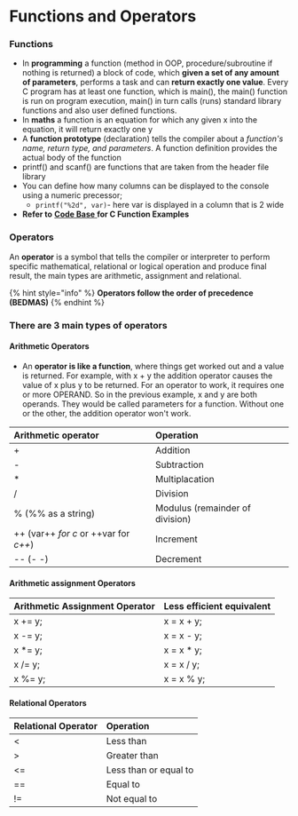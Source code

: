 # Functions and Operators

### Functions

* In **programming** a function \(method in OOP, procedure/subroutine if nothing is returned\) a block of code, which **given a set of any amount of parameters**, performs a task and can **return exactly one value**. Every C program has at least one function, which is main\(\), the main\(\) function is run on program execution, main\(\) in turn calls \(runs\) standard library functions and also user defined functions.
* In **maths** a function is an equation for which any given x into the equation, it will return exactly one y
* A **function prototype** \(declaration\) tells the compiler about a _function's name, return type, and parameters_. A function definition provides the actual body of the function
* printf\(\) and scanf\(\) are functions that are taken from the header file library
* You can define how many columns can be displayed to the console using a numeric precessor;
  * `printf("%2d", var)`- here var is displayed in a column that is 2 wide
* **Refer to** [**Code Base** ](https://adnantech.gitbook.io/code/)**for C Function Examples**

### Operators

An **operator** is a symbol that tells the compiler or interpreter to perform specific mathematical, relational or logical operation and produce final result, the main types are arithmetic, assignment and relational.

{% hint style="info" %}
**Operators follow the order of precedence \(BEDMAS\)**
{% endhint %}

### There are 3 main types of operators

#### Arithmetic Operators

* An **operator is like a function**, where things get worked out and a value is returned. For example, with x + y the addition operator causes the value of x plus y to be returned. For an operator to work, it requires one or more OPERAND. So in the previous example, x and y are both operands. They would be called parameters for a function. Without one or the other, the addition operator won't work.

| Arithmetic operator | Operation |
| :--- | :--- |
| + | Addition |
| - | Subtraction |
| \* | Multiplacation |
| / | Division |
| % \(%% as a string\) | Modulus \(remainder of division\) |
| ++ \(var++ _for c_ or ++var for _c++_\) | Increment |
| -- \(- -\) | Decrement |

#### Arithmetic assignment Operators

| Arithmetic Assignment Operator | Less efficient equivalent |
| :--- | :--- |
| x += y; | x = x + y; |
| x -= y; | x = x - y; |
| x \*= y; | x = x \* y; |
| x /= y; | x = x / y; |
| x %= y; | x = x % y; |

#### Relational Operators

| Relational Operator | Operation |
| :--- | :--- |
| &lt; | Less than |
| &gt; | Greater than |
| &lt;= | Less than or equal to |
| == | Equal to |
| != | Not equal to |

